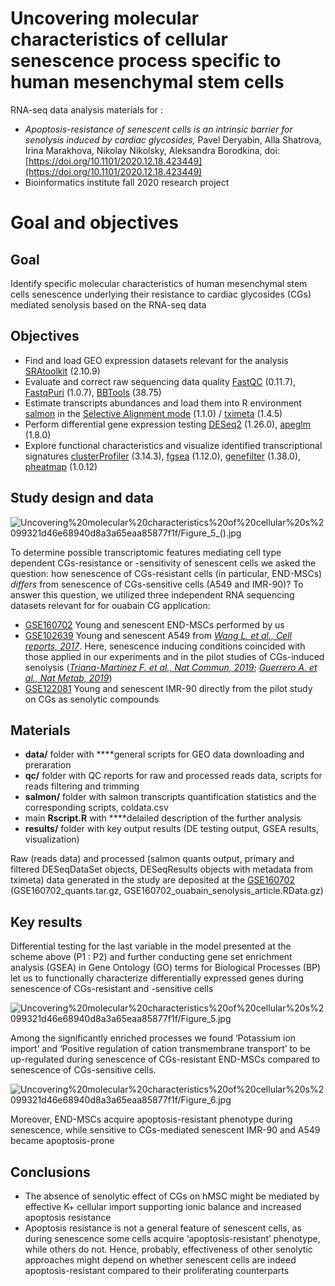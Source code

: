 # Uncovering molecular characteristics of cellular senescence process specific to human mesenchymal stem cells

RNA-seq data analysis materials for : 

- *Apoptosis-resistance of senescent cells is an intrinsic barrier for senolysis induced by cardiac glycosides,* Pavel Deryabin, Alla Shatrova, Irina Marakhova, Nikolay Nikolsky, Aleksandra Borodkina, doi: [https://doi.org/10.1101/2020.12.18.423449](https://doi.org/10.1101/2020.12.18.423449)
- Bioinformatics institute fall 2020 research project

# Goal and objectives

## Goal

Identify specific molecular characteristics of human mesenchymal stem cells senescence underlying their resistance to cardiac glycosides (CGs) mediated senolysis based on the RNA-seq data

## Objectives

- Find and load GEO expression datasets relevant for the analysis 
[SRAtoolkit](https://github.com/ncbi/sra-tools) (2.10.9)
- Evaluate and correct raw sequencing data quality 
[FastQC](https://github.com/s-andrews/FastQC) (0.11.7), [FastqPuri](https://github.com/jengelmann/FastqPuri) (1.0.7), [BBTools](https://jgi.doe.gov/data-and-tools/bbtools/) (38.75)
- Estimate transcripts abundances and load them into R environment
[salmon](https://github.com/COMBINE-lab/salmon) in the [Selective Alignment mode](https://combine-lab.github.io/alevin-tutorial/2019/selective-alignment/) (1.1.0) / [tximeta](https://bioconductor.org/packages/release/bioc/html/tximeta.html) (1.4.5)
- Perform differential gene expression testing
[DESeq2](http://bioconductor.org/packages/release/bioc/html/DESeq2.html) (1.26.0), [apeglm](https://bioconductor.org/packages/release/bioc/html/apeglm.html) (1.8.0)
- Explore functional characteristics and visualize identified transcriptional signatures
[clusterProfiler](https://bioconductor.org/packages/release/bioc/html/clusterProfiler.html) (3.14.3), [fgsea](https://bioconductor.org/packages/release/bioc/html/fgsea.html) (1.12.0), [genefilter](https://bioconductor.org/packages/release/bioc/html/genefilter.html) (1.38.0), [pheatmap](https://cran.r-project.org/web/packages/pheatmap/index.html) (1.0.12)

## Study design and data

![Uncovering%20molecular%20characteristics%20of%20cellular%20s%2099321d46e68940d8a3a65eaa85877f1f/Figure_5_().jpg](Uncovering%20molecular%20characteristics%20of%20cellular%20s%2099321d46e68940d8a3a65eaa85877f1f/Figure_5_().jpg)

To determine possible transcriptomic features mediating cell type dependent CGs-resistance or -sensitivity of senescent cells we asked the question: how senescence of CGs-resistant cells (in particular, END-MSCs) *differs* from senescence of CGs-sensitive cells (A549 and IMR-90)? To answer this question, we utilized three independent RNA sequencing datasets relevant for for ouabain CG application: 

- [GSE160702](https://www.ncbi.nlm.nih.gov/geo/query/acc.cgi?acc=GSE160702) Young and senescent END-MSCs performed by us
- [GSE102639](https://www.ncbi.nlm.nih.gov/geo/query/acc.cgi?acc=GSE102639) Young and senescent A549 from [*Wang L. et al., Cell reports, 2017*](https://www.cell.com/cell-reports/fulltext/S2211-1247(17)31390-6?_returnURL=https%3A%2F%2Flinkinghub.elsevier.com%2Fretrieve%2Fpii%2FS2211124717313906%3Fshowall%3Dtrue). Here, senescence inducing conditions coincided with those applied in our experiments and in the pilot studies of CGs-induced senolysis (*[Triana-Martínez F. et al., Nat Commun, 2019](https://www.nature.com/articles/s41467-019-12888-x)*; *[Guerrero A. et al., Nat Metab, 2019](https://www.nature.com/articles/s42255-019-0122-z)*)
- [GSE122081](https://www.ncbi.nlm.nih.gov/geo/query/acc.cgi?acc=GSE122081) Young and senescent IMR-90 directly from the pilot study on CGs as senolytic compounds

## Materials

- **data/** folder with ****general scripts for GEO data downloading and preraration
- **qc/** folder with QC reports for raw and processed reads data, scripts for reads filtering and trimming
- **salmon/** folder with salmon transcripts quantification statistics and the corresponding scripts, coldata.csv
- main **Rscript.R** with ****delailed description of the further analysis
- **results/** folder with key output results (DE testing output, GSEA results, visualization)

Raw (reads data) and processed (salmon quants output, primary and filtered DESeqDataSet objects, DESeqResults objects with metadata from tximeta) data generated in the study are deposited at the [GSE160702](https://www.ncbi.nlm.nih.gov/geo/query/acc.cgi?acc=GSE160702) (GSE160702_quants.tar.gz, GSE160702_ouabain_senolysis_article.RData.gz)

## Key results

Differential testing for the last variable in the model presented at the scheme above (P1 : P2) and further conducting gene set enrichment analysis (GSEA) in Gene Ontology (GO) terms for Biological Processes (BP) let us to functionally characterize differentially expressed genes during senescence of CGs-resistant and -sensitive cells

![Uncovering%20molecular%20characteristics%20of%20cellular%20s%2099321d46e68940d8a3a65eaa85877f1f/Figure_5.jpg](Uncovering%20molecular%20characteristics%20of%20cellular%20s%2099321d46e68940d8a3a65eaa85877f1f/Figure_5.jpg)

Among the significantly enriched processes we found ‘Potassium ion import’ and ‘Positive regulation of cation transmembrane transport’ to be up-regulated during senescence of CGs-resistant END-MSCs compared to senescence of CGs-sensitive cells. 

![Uncovering%20molecular%20characteristics%20of%20cellular%20s%2099321d46e68940d8a3a65eaa85877f1f/Figure_6.jpg](Uncovering%20molecular%20characteristics%20of%20cellular%20s%2099321d46e68940d8a3a65eaa85877f1f/Figure_6.jpg)

Moreover, END-MSCs acquire apoptosis-resistant phenotype during senescence, while sensitive to CGs-mediated senescent IMR-90 and A549 became apoptosis-prone

## Conclusions

- The absence of senolytic effect of CGs on hMSC might be mediated by effective K+ cellular import supporting ionic balance and increased apoptosis resistance
- Apoptosis resistance is not a general feature of senescent cells, as during senescence some cells acquire ‘apoptosis-resistant’ phenotype, while others do not. Hence, probably, effectiveness of other senolytic approaches might depend on whether senescent cells are indeed apoptosis-resistant compared to their proliferating counterparts